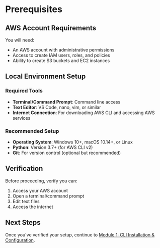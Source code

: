 # Prerequisites

## AWS Account Requirements

You will need:
- An AWS account with administrative permissions
- Access to create IAM users, roles, and policies
- Ability to create S3 buckets and EC2 instances

## Local Environment Setup

### Required Tools
- **Terminal/Command Prompt**: Command line access
- **Text Editor**: VS Code, nano, vim, or similar
- **Internet Connection**: For downloading AWS CLI and accessing AWS services

### Recommended Setup
- **Operating System**: Windows 10+, macOS 10.14+, or Linux
- **Python**: Version 3.7+ (for AWS CLI v2)
- **Git**: For version control (optional but recommended)

## Verification

Before proceeding, verify you can:
1. Access your AWS account
2. Open a terminal/command prompt
3. Edit text files
4. Access the internet

## Next Steps

Once you've verified your setup, continue to [Module 1: CLI Installation & Configuration](../modules/module-1/).
